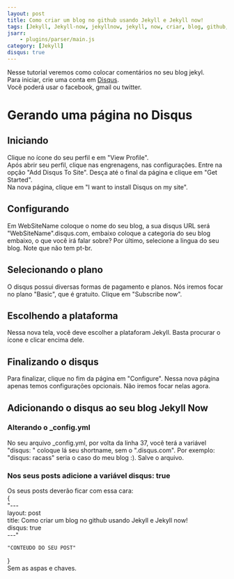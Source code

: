 ```yaml
---
layout: post
title: Como criar um blog no github usando Jekyll e Jekyll now!
tags: [Jekyll, Jekyll-now, jekyllnow, jekyll, now, criar, blog, github, colocar, comentários, jekyll comentarios, disqus]
jsarr:
    - plugins/parser/main.js
category: [Jekyll]
disqus: true
---
```


Nesse tutorial veremos como colocar comentários no seu blog jekyl.  
Para iniciar, crie uma conta em [Disqus](https://disqus.com).  
Você poderá usar o facebook, gmail ou twitter.

# Gerando uma página no Disqus

## Iniciando

Clique no ícone do seu perfil e em "View Profile".  
Após abrir seu perfil, clique nas engrenagens, nas configurações. Entre na opção "Add Disqus To Site". Desça até o final da página e clique em "Get Started".  
Na nova página, clique em "I want to install Disqus on my site".

## Configurando  

Em WebSiteName coloque o nome do seu blog, a sua disqus URL será "WebSiteName".disqus.com, embaixo coloque a categoria do seu blog embaixo, o que você irá falar sobre?
Por último, selecione a lingua do seu blog. Note que não tem pt-br.  

## Selecionando o plano

O disqus possui diversas formas de pagamento e planos. Nós iremos focar no plano "Basic", que é gratuito. Clique em "Subscribe now".

## Escolhendo a plataforma

Nessa nova tela, você deve escolher a plataforam Jekyll. Basta procurar o ícone e clicar encima dele.

## Finalizando o disqus

Para finalizar, clique no fim da página em "Configure". Nessa nova página apenas temos configurações opcionais. Não iremos focar nelas agora.  

## Adicionando o disqus ao seu blog Jekyll Now

### Alterando o _config.yml

No seu arquivo _config.yml, por volta da linha 37, você terá a variável "disqus: " coloque lá seu shortname, sem o ".disqus.com". Por exemplo: "disqus: racass" seria o caso do meu blog :).
Salve o arquivo.  

### Nos seus posts adicione a variável disqus: true

Os seus posts deverão ficar com essa cara:  
{  
    "---  
    layout: post  
    title: Como criar um blog no github usando Jekyll e Jekyll now!  
    disqus: true  
    ---"

    "CONTEUDO DO SEU POST"
}  
Sem as aspas e chaves.